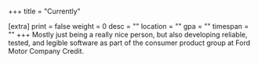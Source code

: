 +++
title = "Currently"

[extra]
print = false
weight = 0
desc = ""
location = ""
gpa = ""
timespan = ""
+++
Mostly just being a really nice person, but also developing reliable, tested, and legible software as part of the consumer product group at Ford Motor Company Credit.
